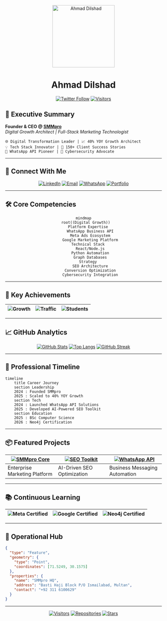 
<div align="center">
  <img src="https://i.pinimg.com/280x280_RS/ca/69/ba/ca69ba967236e677d87603fc479087ad.jpg" width="200" height="200" alt="Ahmad Dilshad"/>
  <h1>Ahmad Dilshad</h1>
  
[![Twitter Follow](https://img.shields.io/badge/Follow-%40SMMProOfficial-1DA1F2?style=for-the-badge&logo=twitter)](https://facebook.com/SMMProOfficial)
[![Visitors](https://komarev.com/ghpvc/?username=syed-ahmad-dilshad&label=PROFILE+VIEWS&color=blueviolet&style=for-the-badge)](https://github.com/syed-ahmad-dilshad)

</div>

## 🚀 Executive Summary

**Founder & CEO @ [SMMpro](https://smmpro.pk)**  
*Digital Growth Architect | Full-Stack Marketing Technologist*

```text
🌐 Digital Transformation Leader | 📈 40% YOY Growth Architect
💡 Tech Stack Innovator | 🤝 150+ Client Success Stories
📱 WhatsApp API Pioneer | 🔐 Cybersecurity Advocate
```

---

## 🔗 Connect With Me

<div align="center">
  
[![LinkedIn](https://img.shields.io/badge/LinkedIn-Connect-%230A66C2?style=for-the-badge&logo=linkedin)](https://www.linkedin.com/in/syed-ahmad-dilshad)
[![Email](https://img.shields.io/badge/Email-support%40smmpro.pk-%23EA4335?style=for-the-badge&logo=gmail)](mailto:support@smmpro.pk)
[![WhatsApp](https://img.shields.io/badge/WhatsApp-Chat-%2325D366?style=for-the-badge&logo=whatsapp)](https://wa.me/923116100629)
[![Portfolio](https://img.shields.io/badge/Portfolio-SMMpro-%23000000?style=for-the-badge&logo=google-chrome)](https://smmpro.pk)

</div>

---

## 🛠️ Core Competencies

<div align="center">

```mermaid
mindmap
  root((Digital Growth))
    Platform Expertise
      WhatsApp Business API
      Meta Ads Ecosystem
      Google Marketing Platform
    Technical Stack
      React/Node.js
      Python Automation
      Graph Databases
    Strategy
      SEO Architecture
      Conversion Optimization
      Cybersecurity Integration
```

</div>

---

## 🏅 Key Achievements

<div class="grid cards" align="center">

| ![Growth](https://img.shields.io/badge/Revenue_Growth-40%25-%2300C853?style=for-the-badge) | ![Traffic](https://img.shields.io/badge/Organic_Traffic-58%25-%23007ACC?style=for-the-badge) | ![Students](https://img.shields.io/badge/Students_Served-10K%2B-%23FF6D00?style=for-the-badge) |
|-------------------------------------------------------------------------------------------|---------------------------------------------------------------------------------------------|-----------------------------------------------------------------------------------------------|

</div>

---

## 📈 GitHub Analytics

<div align="center">

[![GitHub Stats](https://github-readme-stats.vercel.app/api?username=syed-ahmad-dilshad&show_icons=true&theme=radical&count_private=true&include_all_commits=true)](https://github.com/syed-ahmad-dilshad)
[![Top Langs](https://github-readme-stats.vercel.app/api/top-langs/?username=syed-ahmad-dilshad&layout=compact&theme=vision-friendly-dark)](https://github.com/syed-ahmad-dilshad)
[![GitHub Streak](https://streak-stats.demolab.com?user=syed-ahmad-dilshad&theme=dark&border_radius=4.6)](https://git.io/streak-stats)

</div>

---

## 🏢 Professional Timeline

```mermaid
timeline
    title Career Journey
    section Leadership
    2024 : Founded SMMpro
    2025 : Scaled to 40% YOY Growth
    section Tech
    2024 : Launched WhatsApp API Solutions
    2025 : Developed AI-Powered SEO Toolkit
    section Education
    2025 : BSc Computer Science
    2026 : Neo4j Certification
```

---

## 📦 Featured Projects

<div class="grid cards" align="center">

| [![SMMpro Core](https://img.shields.io/badge/SMMpro_Core-Platform_Engine-2CA5E0?style=for-the-badge)](https://github.com/syed-ahmad-dilshad/smmpro-core) | [![SEO Toolkit](https://img.shields.io/badge/SEO_Toolkit-AI_Powered-green?style=for-the-badge)](https://github.com/syed-ahmad-dilshad/seo-toolkit) | [![WhatsApp API](https://img.shields.io/badge/WhatsApp_API-Enterprise_Solution-25D366?style=for-the-badge)](https://github.com/syed-ahmad-dilshad/whatsapp-business-api) |
|---------------------------------------------------------------------------------------------------------------------------------------------------------|---------------------------------------------------------------------------------------------------------------------------------------------------|------------------------------------------------------------------------------------------------------------------------------------------------------------------------|
| Enterprise Marketing Platform                                                                                                                           | AI-Driven SEO Optimization                                                                                                                       | Business Messaging Automation                                                                                                                                          |

</div>

---

## 📚 Continuous Learning

<div align="center">

| ![Meta Certified](https://img.shields.io/badge/Meta-WhatsApp_API_Expert-FFFFFF?style=flat&logo=meta) | ![Google Certified](https://img.shields.io/badge/Google-Digital_Marketing-4285F4?style=flat&logo=google) | ![Neo4j Certified](https://img.shields.io/badge/Neo4j-Graph_DB_Pro-008CC1?style=flat&logo=neo4j) |
|------------------------------------------------------------------------------------------------------|----------------------------------------------------------------------------------------------------------|--------------------------------------------------------------------------------------------------|

</div>

---

## 📍 Operational Hub

```geojson
{
  "type": "Feature",
  "geometry": {
    "type": "Point",
    "coordinates": [71.5249, 30.1575]
  },
  "properties": {
    "name": "SMMpro HQ",
    "address": "Basti Haji Block P/O Ismailabad, Multan",
    "contact": "+92 311 6100629"
  }
}
```

---

<div align="center">
  
[![Visitors](https://api.visitorbadge.io/api/visitors?path=https%3A%2F%2Fgithub.com%2Fsyed-ahmad-dilshad&label=PROFILE%20VISITS&countColor=%23263759&style=flat)](https://visitorbadge.io/status?path=https%3A%2F%2Fgithub.com%2Fsyed-ahmad-dilshad)
[![Repositories](https://badgen.net/github/repos/syed-ahmad-dilshad?color=purple&icon=github)](https://github.com/syed-ahmad-dilshad?tab=repositories)
[![Stars](https://badgen.net/github/stars/syed-ahmad-dilshad?color=yellow&icon=github)](https://github.com/syed-ahmad-dilshad?tab=stars)

</div>
